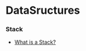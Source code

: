 # DataSructures

### Stack

- [What is a Stack?](http://interactivepython.org/runestone/static/pythonds/BasicDS/WhatisaStack.html)
